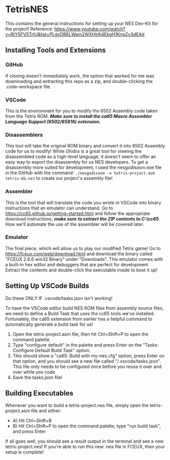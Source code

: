 # TetrisNES
This contains the general instructions for setting up your NES Dev-Kit for the project! Reference: https://www.youtube.com/watch?v=RtY5FV5TrIU&list=PLgvDB6LWam2WXHIrK4EkgH1KnpZv3dEAd

## Installing Tools and Extensions

### GitHub
If cloning doesn't immediately work, the option that worked for me was downloading and extracting this repo as a zip, and double-clicking the .code-workspace file.

### VSCode
This is the environment for you to modify the 6502 Assembly code taken from the Tetris ROM. ***Make sure to install the ca65 Macro Assembler Language Support (6502/65816) extension.***

### Disassemblers
This tool will take the original ROM binary and convert it into 6502 Assembly code for us to modify! While Ghidra is a great tool for viewing the disassembled code as a high-level language, it doesn't seem to offer an easy way to export the disassembly for us NES developers. To get a disassembly more suited for development, I used the nesgodisasm.exe file in the GitHub with the command: `./nesgodisasm -o tetris-project.asm tetris-OG.nes` to create our project's assembly file!

### Assembler
This is the tool that will translate the code you wrote in VSCode into binary instructions that an emulator can understand. Go to https://cc65.github.io/getting-started.html and follow the appropriate download instructions, ***make sure to extract the ZIP contents to C:\cc65***. How we'll automate the use of the assembler will be covered later.

### Emulator
The final piece, which will allow us to play our modified Tetris game! Go to https://fceux.com/web/download.html and download the binary called "FCEUX 2.6.6 win32 Binary" under "Downloads". This emulator comes with a built-in hex editor and debuggers that are perfect for development.  Extract the contents and double-click the executable inside to boot it up!


## Setting Up VSCode Builds
Do these ONLY IF .vscode/tasks.json isn't working!

To have the VSCode editor build NES ROM files from assembly source files, we need to define a Build Task that uses the cc65 tools we've installed. Fortunately, the ca65 extension from earlier has a helpful command to automatically generate a build task for us!

1. Open the tetris-project.asm file, then hit Ctrl+Shift+P to open the command palette.
2. Type "configure default" in the palette and press Enter on the "Tasks: Configure Default Build Task" option. 
3. This should show a "ca65: Build with my-nes.cfg" option, press Enter on that option, and you should see a new file called "/.vscode/tasks.json". This file only needs to be configured once before you reuse it over and over while you code
4. Save the tasks.json file!

## Building Executables
Whenever you want to build a tetris-project.nes file, simply open the tetris-project.asm file and either:
- A) Hit Ctrl+Shift+B
- B) Hit Ctrl+Shift+P to open the command palette, type "run build task", and press Enter

If all goes well, you should see a result output in the terminal and see a new tetris-project.nes! If you're able to run this new .nes file in FCEUX, then your setup is complete!
